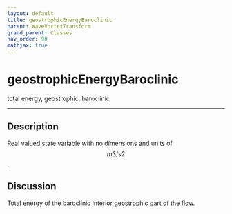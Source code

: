 ```yaml
---
layout: default
title: geostrophicEnergyBaroclinic
parent: WaveVortexTransform
grand_parent: Classes
nav_order: 98
mathjax: true
---
```


#  geostrophicEnergyBaroclinic

total energy, geostrophic, baroclinic


---

## Description
Real valued state variable with no dimensions and units of $$m3/s2$$.

## Discussion

Total energy of the baroclinic interior geostrophic part of the flow.

